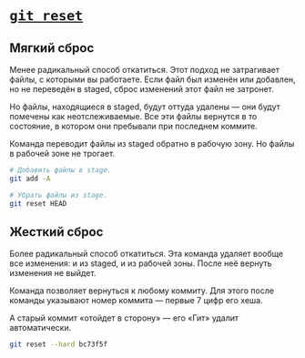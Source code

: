 # [`git reset`](../index.md)

## Мягкий сброс

Менее радикальный способ откатиться. Этот подход не затрагивает файлы, с которыми вы работаете. Если файл был изменён или добавлен, но не переведён в staged, сброс изменений этот файл не затронет.

Но файлы, находящиеся в staged, будут оттуда удалены — они будут помечены как неотслеживаемые. Все эти файлы вернутся в то состояние, в котором они пребывали при последнем коммите.

Команда переводит файлы из staged обратно в рабочую зону. Но файлы в рабочей зоне не трогает.

```bash
# Добавить файлы в stage.
git add -A

# Убрать файлы из stage.
git reset HEAD
```

## Жесткий сброс

Более радикальный способ откатиться. Эта команда удаляет вообще все изменения: и из staged, и из рабочей зоны. После неё вернуть изменения не выйдет.

Команда позволяет вернуться к любому коммиту. Для этого после команды указывают номер коммита — первые 7 цифр его хеша.

А старый коммит «отойдет в сторону» — его «Гит» удалит автоматически.

```bash
git reset --hard bc73f5f
```
